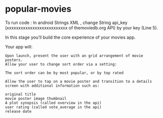 # popular-movies


To run code : 
In android Strings XML , change String api_key (xxxxxxxxxxxxxxxxxxxxxxxxxx of themoviedb.org API) by your key (Line 5).

In this stage you’ll build the core experience of your movies app.

Your app will:

    Upon launch, present the user with an grid arrangement of movie posters.
    Allow your user to change sort order via a setting:

    The sort order can be by most popular, or by top rated

    Allow the user to tap on a movie poster and transition to a details screen with additional information such as:

    original title
    movie poster image thumbnail
    A plot synopsis (called overview in the api)
    user rating (called vote_average in the api)
    release date
